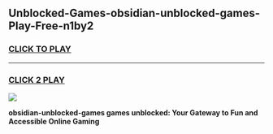 
## Unblocked-Games-obsidian-unblocked-games-Play-Free-n1by2
<h3>
<a href="https://premium76.site?title=obsidian-unblocked-games&ref=23A">CLICK TO PLAY</a></h3>
<hr>

<h3>
<a href="https://premium76.site?title=obsidian-unblocked-games&ref=23A">CLICK 2 PLAY</a>
  
</h3>

<a href="https://premium76.site?title=obsidian-unblocked-games&ref=23A"><img src="https://clearcache.store/games.png"></a>


**obsidian-unblocked-games games unblocked: Your Gateway to Fun and Accessible Online Gaming**
